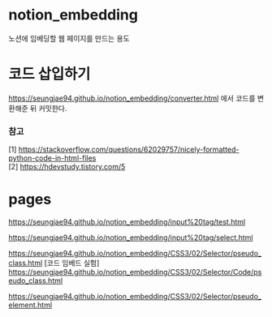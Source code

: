 # notion_embedding
노션에 임베딩할 웹 페이지를 만드는 용도

# 코드 삽입하기

https://seungjae94.github.io/notion_embedding/converter.html 에서 코드를 변환해준 뒤 커밋한다.

### 참고

[1] https://stackoverflow.com/questions/62029757/nicely-formatted-python-code-in-html-files<br>
[2] https://hdevstudy.tistory.com/5

# pages

https://seungjae94.github.io/notion_embedding/input%20tag/test.html

https://seungjae94.github.io/notion_embedding/input%20tag/select.html

https://seungjae94.github.io/notion_embedding/CSS3/02/Selector/pseudo_class.html
[코드 임베드 실험] https://seungjae94.github.io/notion_embedding/CSS3/02/Selector/Code/pseudo_class.html

https://seungjae94.github.io/notion_embedding/CSS3/02/Selector/pseudo_element.html
